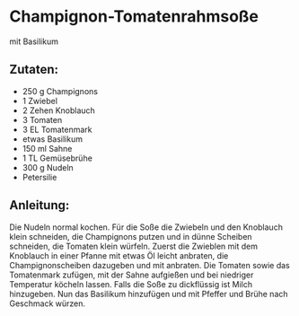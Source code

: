 Champignon-Tomatenrahmsoße
===
mit Basilikum

Zutaten:
---
- 250 g Champignons
- 1  Zwiebel
- 2 Zehen Knoblauch
- 3  Tomaten
- 3 EL Tomatenmark
-  etwas Basilikum
- 150 ml Sahne
- 1 TL Gemüsebrühe
- 300 g Nudeln
-   Petersilie

Anleitung:
---
Die Nudeln normal kochen.
Für die Soße die Zwiebeln und den Knoblauch klein schneiden, die Champignons putzen und in dünne Scheiben schneiden, die Tomaten klein würfeln.
Zuerst die Zwieblen mit dem Knoblauch in einer Pfanne mit etwas Öl leicht anbraten, die Champignonscheiben dazugeben und mit anbraten.
Die Tomaten sowie das Tomatenmark zufügen, mit der Sahne aufgießen und bei niedriger Temperatur köcheln lassen.
Falls die Soße zu dickflüssig ist Milch hinzugeben.
Nun das Basilikum hinzufügen und mit Pfeffer und Brühe nach Geschmack würzen.